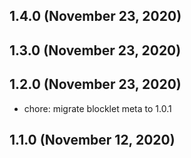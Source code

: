 ## 1.4.0 (November 23, 2020)



## 1.3.0 (November 23, 2020)



## 1.2.0 (November 23, 2020)

- chore: migrate blocklet meta to 1.0.1

## 1.1.0 (November 12, 2020)



